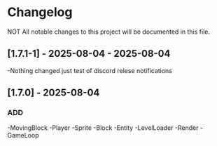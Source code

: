 # Changelog

NOT All notable changes to this project will be documented in this file.

## [1.7.1-1] - 2025-08-04 - 2025-08-04

-Nothing changed just test of discord relese notifications

## [1.7.0] - 2025-08-04

### ADD
-MovingBlock
-Player
-Sprite
-Block
-Entity
-LevelLoader
-Render
-GameLoop
